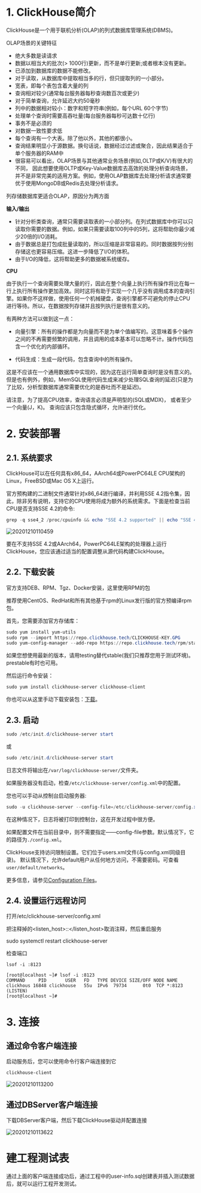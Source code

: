 # 1. ClickHouse简介

ClickHouse是一个用于联机分析(OLAP)的列式数据库管理系统(DBMS)。

OLAP场景的关键特征 
* 绝大多数是读请求
* 数据以相当大的批次(> 1000行)更新，而不是单行更新;或者根本没有更新。
* 已添加到数据库的数据不能修改。
* 对于读取，从数据库中提取相当多的行，但只提取列的一小部分。
* 宽表，即每个表包含着大量的列
* 查询相对较少(通常每台服务器每秒查询数百次或更少)
* 对于简单查询，允许延迟大约50毫秒
* 列中的数据相对较小：数字和短字符串(例如，每个URL 60个字节)
* 处理单个查询时需要高吞吐量(每台服务器每秒可达数十亿行)
* 事务不是必须的
* 对数据一致性要求低
* 每个查询有一个大表。除了他以外，其他的都很小。
* 查询结果明显小于源数据。换句话说，数据经过过滤或聚合，因此结果适合于单个服务器的RAM中
* 很容易可以看出，OLAP场景与其他通常业务场景(例如,OLTP或K/V)有很大的不同， 因此想要使用OLTP或Key-Value数据库去高效的处理分析查询场景，并不是非常完美的适用方案。例如，使用OLAP数据库去处理分析请求通常要优于使用MongoDB或Redis去处理分析请求。 

列存储数据库更适合OLAP，原因分为两方面

**输入/输出**

* 针对分析类查询，通常只需要读取表的一小部分列。在列式数据库中你可以只读取你需要的数据。例如，如果只需要读取100列中的5列，这将帮助你最少减少20倍的I/O消耗。
* 由于数据总是打包成批量读取的，所以压缩是非常容易的。同时数据按列分别存储这也更容易压缩。这进一步降低了I/O的体积。
* 由于I/O的降低，这将帮助更多的数据被系统缓存。

**CPU**

由于执行一个查询需要处理大量的行，因此在整个向量上执行所有操作将比在每一行上执行所有操作更加高效。同时这将有助于实现一个几乎没有调用成本的查询引擎。如果你不这样做，使用任何一个机械硬盘，查询引擎都不可避免的停止CPU进行等待。所以，在数据按列存储并且按列执行是很有意义的。

有两种方法可以做到这一点：

  * 向量引擎：所有的操作都是为向量而不是为单个值编写的。这意味着多个操作之间的不再需要频繁的调用，并且调用的成本基本可以忽略不计。操作代码包含一个优化的内部循环。

  * 代码生成：生成一段代码，包含查询中的所有操作。

这是不应该在一个通用数据库中实现的，因为这在运行简单查询时是没有意义的。但是也有例外，例如，MemSQL使用代码生成来减少处理SQL查询的延迟(只是为了比较，分析型数据库通常需要优化的是吞吐而不是延迟)。

请注意，为了提高CPU效率，查询语言必须是声明型的(SQL或MDX)， 或者至少一个向量(J，K)。 查询应该只包含隐式循环，允许进行优化。

# 2. 安装部署

## 2.1. 系统要求

ClickHouse可以在任何具有x86_64，AArch64或PowerPC64LE CPU架构的Linux，FreeBSD或Mac OS X上运行。

官方预构建的二进制文件通常针对x86_64进行编译，并利用SSE 4.2指令集，因此，除非另有说明，支持它的CPU使用将成为额外的系统需求。下面是检查当前CPU是否支持SSE 4.2的命令:

```powershell
grep -q sse4_2 /proc/cpuinfo && echo "SSE 4.2 supported" || echo "SSE 4.2 not supported"
```

![20201210110459](https://liulv.work/images/img/20201210110459.png)

要在不支持SSE 4.2或AArch64，PowerPC64LE架构的处理器上运行ClickHouse，您应该通过适当的配置调整从源代码构建ClickHouse。

## 2.2. 下载安装

官方支持DEB、RPM、Tgz、Docker安装，这里使用RPM的包

推荐使用CentOS、RedHat和所有其他基于rpm的Linux发行版的官方预编译rpm包。

首先，您需要添加官方存储库：

```powershell
sudo yum install yum-utils
sudo rpm --import https://repo.clickhouse.tech/CLICKHOUSE-KEY.GPG
sudo yum-config-manager --add-repo https://repo.clickhouse.tech/rpm/stable/x86_64
```

如果您想使用最新的版本，请用testing替代stable(我们只推荐您用于测试环境)。prestable有时也可用。

然后运行命令安装：

```powershell
sudo yum install clickhouse-server clickhouse-client
```

你也可以从这里手动下载安装包：[下载](https://repo.clickhouse.tech/rpm/stable/x86_64)。

## 2.3. 启动

```powershell
sudo /etc/init.d/clickhouse-server start
```

或

```powershell
sudo /etc/init.d/clickhouse-server start
```

日志文件将输出在`/var/log/clickhouse-server/`文件夹。

如果服务器没有启动，检查`/etc/clickhouse-server/config.xml`中的配置。

您也可以手动从控制台启动服务器:

```powershell
sudo -u clickhouse-server --config-file=/etc/clickhouse-server/config.xml
```

在这种情况下，日志将被打印到控制台，这在开发过程中很方便。

如果配置文件在当前目录中，则不需要指定——config-file参数。默认情况下，它的路径为`./config.xml`。

ClickHouse支持访问限制设置。它们位于users.xml文件(与config.xml同级目录)。
默认情况下，允许default用户从任何地方访问，不需要密码。可查看`user/default/networks`。

更多信息，请参见[Configuration Files](https://clickhouse.tech/docs/zh/operations/configuration-files/)。

## 2.4. 设置运行远程访问

打开/etc/clickhouse-server/config.xml

把注释掉的<listen_host>::</listen_host>取消注释，然后重启服务

sudo systemctl restart clickhouse-server

检查端口

    lsof -i :8123

```log
[root@localhost ~]# lsof -i :8123
COMMAND     PID       USER   FD   TYPE DEVICE SIZE/OFF NODE NAME
clickhous 16848 clickhouse   55u  IPv6  79734      0t0  TCP *:8123 (LISTEN)
[root@localhost ~]# 
```

# 3. 连接

## 通过命令客户端连接

启动服务后，您可以使用命令行客户端连接到它

```powershell
clickhouse-client
```

![20201210113200](https://liulv.work/images/img/20201210113200.png)

## 通过DBServer客户端连接

下载DBServer客户端，然后下载ClickHouse驱动并配置连接

![20201210113622](https://liulv.work/images/img/20201210113622.png)


# 建工程测试表

通过上面的客户端连接成功后，通过工程中的user-info.sql创建表并插入测试数据后，就可以运行工程开发测试。












